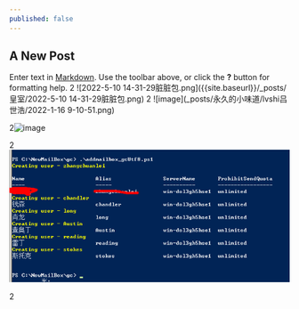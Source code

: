 ```yaml
---
published: false
---
```

## A New Post

Enter text in [Markdown](http://daringfireball.net/projects/markdown/). Use the toolbar above, or click the **?** button for formatting help.
2   ![2022-5-10 14-31-29脏脏包.png]({{site.baseurl}}/_posts/皇室/2022-5-10 14-31-29脏脏包.png)
2
![image](_posts/永久的小味道/lvshi吕世浩/2022-1-16 9-10-51.png)

2![image]( https://github.com/s863128bk/s863128bk.github.io/blob/df1dfc949a3cd36e3b69c72d39d1192e599e6962/_posts/%E6%B0%B8%E4%B9%85%E7%9A%84%E5%B0%8F%E5%91%B3%E9%81%93/lvshi%E5%90%95%E4%B8%96%E6%B5%A9/2022-1-16%209-10-51.png)

2![image]( https://github.com/lexsaints/powershell/blob/master/IMG/ps2.png)

2
